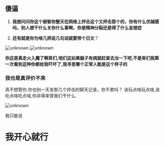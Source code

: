 ## 傻逼


1. **我想问问你这个弱智你整天在网络上抨击这个又抨击那个的，你有什么优越感吗，别人想干什么关你什么事啊，你是精神分裂还是得了什么妄想症**


2. **还有就是你为啥几把说几句话就要带个日文**？

![unknown](https://i.postimg.cc/W4ByGybq/image.png)
![unknown](https://i.postimg.cc/q7yhRttV/D7-5-PWR-OZ2-1-37-M8-JA7.png)

**你这是真走火入魔了啊哥们,咱们这如果脑子有病就赶紧去治一下吧,不是哥们我第一次看到这种你都给我吓坏了,我寻思哪个正常人能是这个样子的**


### 我也是真评价不来
真不想管你,你也别一天发那几个抨击的聊天记录，你不累吗？
该玩点啥玩点啥,该吃点啥吃点啥,你非得来管我们干什么.

![unknown](https://i.postimg.cc/3JQ5cQ1k/FZ-UM8-JGRW-3-3-FHCOWBR.jpg)



我只能说
# 我开心就行